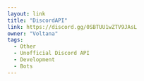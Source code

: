 ```yaml
---
layout: link
title: "DiscordAPI"
link: https://discord.gg/0SBTUU1wZTV9JAsL
owner: "Voltana"
tags: 
  - Other
  - Unofficial Discord API
  - Development
  - Bots
---
```

